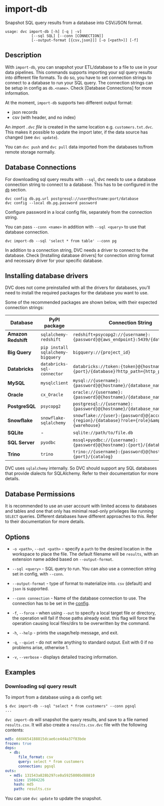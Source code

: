 # import-db

Snapshot SQL query results from a database into CSV/JSON format.

```usage
usage: dvc import-db [-h] [-q | -v]
            [--sql SQL] [--conn [CONNECTION]]
            [--output-format [{csv,json}]] [-o [<path>]] [-f]
```

## Description

With `import-db`, you can snapshot your ETL/database to a file to use in your
data pipelines. This commands supports importing your sql query results into
different file formats. To do so, you have to set connection strings to connect
to a database to run your SQL query. The connection strings can be setup in
config as `db.<name>`. Check [Database Connections] for more information.

At the moment, `import-db` supports two different output format:

- json records
- csv (with header, and no index)

An _import `.dvc` file_ is created in the same location e.g.
`customers.txt.dvc`. This makes it possible to update the import later, if the
data source has changed (see `dvc update`).

<admon type="info">

You can `dvc push` and `dvc pull` data imported from the databases to/from
remote storage normally.

</admon>

## Database Connections

For downloading sql query results with `--sql`, dvc needs to use a database
connection string to connect to a database. This has to be configured in the
[`db`] section.

```dvc
dvc config db.pg.url postgresql://user@hostname:port/database
dvc config --local db.pg.password password
```

<admon type="warn" title="Security Alert">
Configure password in a local config file, separately from the connection string.
</admon>

You can pass `--conn <name>` in addition with `--sql <query>` to use that
database connection.

```dvc
dvc import-db --sql 'select * from table' --conn pg
```

In addition to a connection string, DVC needs a driver to connect to the
database. Check [Installing database drivers] for connection string format and
necessary driver for your specific database.

[`db`]: /doc/user-guide/project-structure/configuration#db

## Installing database drivers

DVC does not come preinstalled with all the drivers for databases, you’ll need
to install the required packages for the database you want to use.

Some of the recommended packages are shown below, with their expected connection
strings:

| **Database**        | **PyPI package**                  | **Connection String**                                                                               |
| ------------------- | --------------------------------- | --------------------------------------------------------------------------------------------------- |
| **Amazon Redshift** | `sqlalchemy-redshift`             | `redshift+psycopg2://{username}:{password}@{aws_endpoint}:5439/{database_name}`                     |
| **Big Query**       | `pip install sqlalchemy-bigquery` | `bigquery://{project_id}`                                                                           |
| **Databricks**      | `databricks-sql-connector`        | `databricks://token:{token}@{hostname}:{port}/{database}?http_path={http_path}`                     |
| **MySQL**           | `mysqlclient`                     | `mysql://{username}:{password}@{hostname}/{database_name}`                                          |
| **Oracle**          | `cx_Oracle`                       | `oracle://{username}:{password}@{hostname}/{database_name}`                                         |
| **PostgreSQL**      | `psycopg2`                        | `postgresql://{username}:{password}@{hostname}/{database_name}`                                     |
| **Snowflake**       | `snowflake-sqlalchemy`            | `snowflake://{user}:{password}@{account}.{region}/{database}?role={role}&amp;warehouse={warehouse}` |
| **SQLite**          | -                                 | `sqlite://path/to/file.db`                                                                          |
| **SQL Server**      | `pyodbc`                          | `mssql+pyodbc://{username}:{password}@{hostname}:{port}/{database_name}`                            |
| **Trino**           | `trino`                           | `trino://{username}:{password}@{hostname}:{port}/{catalog}`                                         |

DVC uses `sqlalchemy` internally. So DVC should support any SQL databases that
provide dialects for SQLAlchemy. Refer to their documentation for more details.

## Database Permissions

It is recommended to use an user account with limited access to databases and
tables and one that only has minimal read-only privileges like running `SELECT`
queries. Different databases have different approaches to this. Refer to their
documentation for more details.

## Options

- `-o <path>`, `--out <path>` - specify a `path` to the desired location in the
  workspace to place the file. The default filename will be `results`, with an
  extension name added based on `--output-format`.

- `--sql <query>` - SQL query to run. You can also use a connection string set
  in config, with `--conn`.

- `--output-format` - type of format to materialize into. `csv` (default) and
  `json` is supported.

- `--conn connection` - Name of the database connection to use. The connection
  has to be set in the
  [config](/doc/user-guide/project-structure/configuration#db).

- `-f`, `--force` - when using `--out` to specify a local target file or
  directory, the operation will fail if those paths already exist. this flag
  will force the operation causing local files/dirs to be overwritten by the
  command.

- `-h`, `--help` - prints the usage/help message, and exit.

- `-q`, `--quiet` - do not write anything to standard output. Exit with 0 if no
  problems arise, otherwise 1.

- `-v`, `--verbose` - displays detailed tracing information.

## Examples

### Downloading sql query result

To import from a database using a `db` config set:

```dvc
$ dvc import-db --sql "select * from customers" --conn pgsql
...
```

`dvc import-db` will snapshot the query results, and save to a file named
`results.csv`. It will also create a `results.csv.dvc` file with the following
contents:

```yaml
md5: ddd4654188815dcae6ce4d4a37f83bde
frozen: true
deps:
  - db:
      file_format: csv
      query: select * from customers
      connection: pgsql
outs:
  - md5: 131543a828b297ce0a5925800bd88810
    size: 15084226
    hash: md5
    path: results.csv
```

You can use `dvc update` to update the snapshot.
